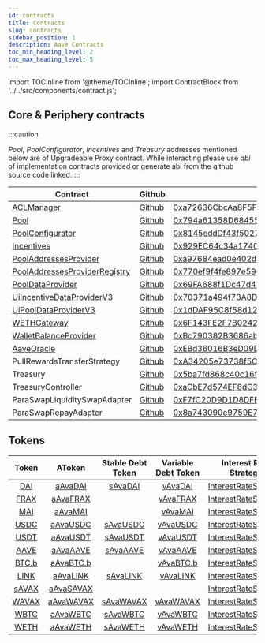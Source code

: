 ```yaml
---
id: contracts
title: Contracts
slug: contracts
sidebar_position: 1
description: Aave Contracts
toc_min_heading_level: 2
toc_max_heading_level: 5
---
```


import TOCInline from '@theme/TOCInline';
import ContractBlock from '../../src/components/contract.js';

<TOCInline style={{}} toc={toc} />

## Core & Periphery contracts

:::caution

_Pool_, _PoolConfigurator_, _Incentives_ and _Treasury_ addresses mentioned below are of Upgradeable Proxy contract. While interacting please use _abi_ of implementation contracts provided or generate abi from the github source code linked.
:::

| Contract                                                                                                       | Github                                                                                                                        | Address                                                                                                                    | ABI                                                                                                                             |
| -------------------------------------------------------------------------------------------------------------  | ----------------------------------------------------------------------------------------------------------------------------- | -------------------------------------------------------------------------------------------------------------------------- | ------------------------------------------------------------------------------------------------------------------------------- |
| [ACLManager](https://docs.aave.com/developers/core-contracts/aclmanager)                                       | [Github](https://github.com/aave/aave-v3-core/blob/master/contracts/protocol/configuration/ACLManager.sol)                    | [0xa72636CbcAa8F5FF95B2cc47F3CDEe83F3294a0B](https://snowtrace.io/address/0xa72636CbcAa8F5FF95B2cc47F3CDEe83F3294a0B#code) | [ABI](https://api.snowtrace.io/api?module=contract&action=getabi&address=0xa72636CbcAa8F5FF95B2cc47F3CDEe83F3294a0B&format=raw) |
| [Pool](https://docs.aave.com/developers/core-contracts/pool)                                                   | [Github](https://github.com/aave/aave-v3-core/blob/master/contracts/protocol/pool/Pool.sol)                                   | [0x794a61358D6845594F94dc1DB02A252b5b4814aD](https://snowtrace.io/address/0x794a61358D6845594F94dc1DB02A252b5b4814aD#code) | [ABI](https://api.snowtrace.io/api?module=contract&action=getabi&address=0xdf9e4abdbd94107932265319479643d3b05809dc&format=raw) |
| [PoolConfigurator](https://docs.aave.com/developers/core-contracts/poolconfigurator)                           | [Github](https://github.com/aave/aave-v3-core/blob/master/contracts/protocol/pool/PoolConfigurator.sol)                       | [0x8145eddDf43f50276641b55bd3AD95944510021E](https://snowtrace.io/address/0x8145eddDf43f50276641b55bd3AD95944510021E#code) | [ABI](https://api.snowtrace.io/api?module=contract&action=getabi&address=0xd6fa681e22306b0f4e605b979b7c9a1dfa865ade&format=raw) |
| [Incentives](https://docs.aave.com/developers/periphery-contracts/rewardscontroller)                           | [Github](https://github.com/aave/aave-v3-periphery/blob/master/contracts/rewards/RewardsController.sol)                       | [0x929EC64c34a17401F460460D4B9390518E5B473e](https://snowtrace.io/address/0x929EC64c34a17401F460460D4B9390518E5B473e#code) | [ABI](https://api.snowtrace.io/api?module=contract&action=getabi&address=0xaad324f7e4dd50c6b105820f8a877ee2dcbfa789&format=raw) |
| [PoolAddressesProvider](https://docs.aave.com/developers/core-contracts/pooladdressesprovider)                 | [Github](https://github.com/aave/aave-v3-core/blob/master/contracts/protocol/configuration/PoolAddressesProvider.sol)         | [0xa97684ead0e402dC232d5A977953DF7ECBaB3CDb](https://snowtrace.io/address/0xa97684ead0e402dC232d5A977953DF7ECBaB3CDb#code) | [ABI](https://api.snowtrace.io/api?module=contract&action=getabi&address=0xa97684ead0e402dC232d5A977953DF7ECBaB3CDb&format=raw) |
| [PoolAddressesProviderRegistry](https://docs.aave.com/developers/core-contracts/pooladdressesproviderregistry) | [Github](https://github.com/aave/aave-v3-core/blob/master/contracts/protocol/configuration/PoolAddressesProviderRegistry.sol) | [0x770ef9f4fe897e59daCc474EF11238303F9552b6](https://snowtrace.io/address/0x770ef9f4fe897e59daCc474EF11238303F9552b6#code) | [ABI](https://api.snowtrace.io/api?module=contract&action=getabi&address=0x770ef9f4fe897e59daCc474EF11238303F9552b6&format=raw) |
| [PoolDataProvider](https://docs.aave.com/developers/core-contracts/aaveprotocoldataprovider)                   | [Github](https://github.com/aave/aave-v3-core/blob/master/contracts/misc/AaveProtocolDataProvider.sol)                        | [0x69FA688f1Dc47d4B5d8029D5a35FB7a548310654](https://snowtrace.io/address/0x69fa688f1dc47d4b5d8029d5a35fb7a548310654#code) | [ABI](https://api.snowtrace.io/api?module=contract&action=getabi&address=0x69fa688f1dc47d4b5d8029d5a35fb7a548310654&format=raw) |
| [UiIncentiveDataProviderV3](https://docs.aave.com/developers/periphery-contracts/uiincentivedataproviderv3)    | [Github](https://github.com/aave/aave-v3-periphery/blob/master/contracts/misc/UiIncentiveDataProviderV3.sol)                  | [0x70371a494f73A8Df658C5cd29E2C1601787e1009](https://snowtrace.io/address/0x70371a494f73A8Df658C5cd29E2C1601787e1009#code) | [ABI](https://api.snowtrace.io/api?module=contract&action=getabi&address=0x70371a494f73A8Df658C5cd29E2C1601787e1009&format=raw) |
| [UiPoolDataProviderV3](https://docs.aave.com/developers/periphery-contracts/uipooldataproviderv3)              | [Github](https://github.com/aave/aave-v3-periphery/blob/master/contracts/misc/UiPoolDataProviderV3.sol)                       | [0x1dDAF95C8f58d1283E9aE5e3C964b575D7cF7aE3](https://snowtrace.io/address/0x1dDAF95C8f58d1283E9aE5e3C964b575D7cF7aE3#code) | [ABI](https://api.snowtrace.io/api?module=contract&action=getabi&address=0x1dDAF95C8f58d1283E9aE5e3C964b575D7cF7aE3&format=raw) |
| [WETHGateway](https://docs.aave.com/developers/periphery-contracts/wethgateway)                                | [Github](https://github.com/aave/aave-v3-periphery/blob/master/contracts/misc/WETHGateway.sol)                                | [0x6F143FE2F7B02424ad3CaD1593D6f36c0Aab69d7](https://snowtrace.io/address/0x6F143FE2F7B02424ad3CaD1593D6f36c0Aab69d7#code) | [ABI](https://api.snowtrace.io/api?module=contract&action=getabi&address=0x6F143FE2F7B02424ad3CaD1593D6f36c0Aab69d7&format=raw) |
| [WalletBalanceProvider](https://docs.aave.com/developers/periphery-contracts/walletbalanceprovider)            | [Github](https://github.com/aave/aave-v3-periphery/blob/master/contracts/misc/WalletBalanceProvider.sol)                      | [0xBc790382B3686abffE4be14A030A96aC6154023a](https://snowtrace.io/address/0xBc790382B3686abffE4be14A030A96aC6154023a#code) | [ABI](https://api.snowtrace.io/api?module=contract&action=getabi&address=0xBc790382B3686abffE4be14A030A96aC6154023a&format=raw) |
| [AaveOracle](https://docs.aave.com/developers/core-contracts/aaveoracle)                                       | [Github](https://github.com/aave/aave-v3-core/blob/master/contracts/misc/AaveOracle.sol)                                      | [0xEBd36016B3eD09D4693Ed4251c67Bd858c3c7C9C](https://snowtrace.io/address/0xEBd36016B3eD09D4693Ed4251c67Bd858c3c7C9C#code) | [ABI](https://api.snowtrace.io/api?module=contract&action=getabi&address=0xEBd36016B3eD09D4693Ed4251c67Bd858c3c7C9C&format=raw) |
| PullRewardsTransferStrategy                                                                                    | [Github](https://github.com/aave/aave-v3-periphery/blob/master/contracts/rewards/transfer-strategies/PullRewardsTransferStrategy.sol) | [0xA34205e73738f5C3443e8f8F7f13766adfF015eD](https://snowtrace.io/address/0xA34205e73738f5C3443e8f8F7f13766adfF015eD#code) | [ABI](https://api.snowtrace.io/api?module=contract&action=getabi&address=0xA34205e73738f5C3443e8f8F7f13766adfF015eD&format=raw) |
| Treasury                                                                                                       | [Github](https://github.com/aave/aave-v3-periphery/blob/master/contracts/treasury/Collector.sol)                              | [0x5ba7fd868c40c16f7aDfAe6CF87121E13FC2F7a0](https://snowtrace.io/address/0x5ba7fd868c40c16f7aDfAe6CF87121E13FC2F7a0#code) | [ABI](https://api.snowtrace.io/api?module=contract&action=getabi&address=0xa6a7b56f27c9c943945e8a636c01e433240700d8&format=raw) |
| TreasuryController                                                                                             | [Github](https://github.com/aave/aave-v3-periphery/blob/master/contracts/treasury/CollectorController.sol)                    | [0xaCbE7d574EF8dC39435577eb638167Aca74F79f0](https://snowtrace.io/address/0xaCbE7d574EF8dC39435577eb638167Aca74F79f0#code) | [ABI](https://api.snowtrace.io/api?module=contract&action=getabi&address=0xaCbE7d574EF8dC39435577eb638167Aca74F79f0&format=raw) |
| ParaSwapLiquiditySwapAdapter                                                                                   | [Github](https://github.com/aave/aave-v3-periphery/blob/master/contracts/adapters/paraswap/ParaSwapLiquiditySwapAdapter.sol)  | [0xF7fC20D9D1D8DFE55F5F2c3180272a5747dD327F](https://snowtrace.io/address/0xF7fC20D9D1D8DFE55F5F2c3180272a5747dD327F#code) |                                                                                                                                 |
| ParaSwapRepayAdapter                                                                                           | [Github](https://github.com/aave/aave-v3-periphery/blob/master/contracts/adapters/paraswap/ParaSwapRepayAdapter.sol)          | [0x8a743090e9759E758d15a4CFd18408fb6332c625](https://snowtrace.io/address/0x8a743090e9759e758d15a4cfd18408fb6332c625#code) |                                                                                                                                 |

## Tokens

| Token                                                                            | AToken                                                                               | Stable Debt Token                                                                    | Variable Debt Token                                                                  | Interest Rate Strategy                                                                               |
| :------------------------------------------------------------------------------: | :----------------------------------------------------------------------------------: | :----------------------------------------------------------------------------------: | :----------------------------------------------------------------------------------: | :--------------------------------------------------------------------------------------------------: |
| [DAI](https://snowtrace.io/address/0xd586E7F844cEa2F87f50152665BCbc2C279D8d70)   | [aAvaDAI](https://snowtrace.io/address/0x82E64f49Ed5EC1bC6e43DAD4FC8Af9bb3A2312EE)   | [sAvaDAI](https://snowtrace.io/address/0xd94112B5B62d53C9402e7A60289c6810dEF1dC9B)   | [vAvaDAI](https://snowtrace.io/address/0x8619d80FB0141ba7F184CbF22fd724116D9f7ffC)   | [InterestRateStrategy](https://snowtrace.io/address/0x79a906e8c998d2fb5C5D66d23c4c5416Fe0168D6#code) |
| [FRAX](https://snowtrace.io/address/0xd24c2ad096400b6fbcd2ad8b24e7acbc21a1da64)  | [aAvaFRAX](https://snowtrace.io/address/0xc45A479877e1e9Dfe9FcD4056c699575a1045dAA)  |                                                                                      | [vAvaFRAX](https://snowtrace.io/address/0x34e2eD44EF7466D5f9E0b782B5c08b57475e7907)  | [InterestRateStrategy](https://snowtrace.io/address/0x79a906e8c998d2fb5C5D66d23c4c5416Fe0168D6#code) |
| [MAI](https://snowtrace.io/address/0x5c49b268c9841aff1cc3b0a418ff5c3442ee3f3b)   | [aAvaMAI](https://snowtrace.io/address/0x8Eb270e296023E9D92081fdF967dDd7878724424)   |                                                                                      | [vAvaMAI](https://snowtrace.io/address/0xCE186F6Cccb0c955445bb9d10C59caE488Fea559)   | [InterestRateStrategy](https://snowtrace.io/address/0x79a906e8c998d2fb5C5D66d23c4c5416Fe0168D6#code) | 
| [USDC](https://snowtrace.io/address/0xB97EF9Ef8734C71904D8002F8b6Bc66Dd9c48a6E)  | [aAvaUSDC](https://snowtrace.io/address/0x625E7708f30cA75bfd92586e17077590C60eb4cD)  | [sAvaUSDC](https://snowtrace.io/address/0x307ffe186F84a3bc2613D1eA417A5737D69A7007)  | [vAvaUSDC](https://snowtrace.io/address/0xFCCf3cAbbe80101232d343252614b6A3eE81C989)  | [InterestRateStrategy](https://snowtrace.io/address/0x79a906e8c998d2fb5C5D66d23c4c5416Fe0168D6#code) |
| [USDT](https://snowtrace.io/address/0x9702230A8Ea53601f5cD2dc00fDBc13d4dF4A8c7)  | [aAvaUSDT](https://snowtrace.io/address/0x6ab707Aca953eDAeFBc4fD23bA73294241490620)  | [sAvaUSDT](https://snowtrace.io/address/0x70eFfc565DB6EEf7B927610155602d31b670e802)  | [vAvaUSDT](https://snowtrace.io/address/0xfb00AC187a8Eb5AFAE4eACE434F493Eb62672df7)  | [InterestRateStrategy](https://snowtrace.io/address/0x79a906e8c998d2fb5C5D66d23c4c5416Fe0168D6#code) |
| [AAVE](https://snowtrace.io/address/0x63a72806098bd3d9520cc43356dd78afe5d386d9)  | [aAvaAAVE](https://snowtrace.io/address/0xf329e36C7bF6E5E86ce2150875a84Ce77f477375)  | [sAvaAAVE](https://snowtrace.io/address/0xfAeF6A702D15428E588d4C0614AEFb4348D83D48)  | [vAvaAAVE](https://snowtrace.io/address/0xE80761Ea617F66F96274eA5e8c37f03960ecC679)  | [InterestRateStrategy](https://snowtrace.io/address/0x79a906e8c998d2fb5C5D66d23c4c5416Fe0168D6#code) |
| [BTC.b](https://snowtrace.io/address/0x152b9d0fdc40c096757f570a51e494bd4b943e50) | [aAvaBTC.b](https://snowtrace.io/address/0x8ffDf2DE812095b1D19CB146E4c004587C0A0692) |                                                                                      | [vAvaBTC.b](https://snowtrace.io/address/0xA8669021776Bc142DfcA87c21b4A52595bCbB40a) | [InterestRateStrategy](https://snowtrace.io/address/0x79a906e8c998d2fb5C5D66d23c4c5416Fe0168D6#code) |
| [LINK](https://snowtrace.io/address/0x5947BB275c521040051D82396192181b413227A3)  | [aAvaLINK](https://snowtrace.io/address/0x191c10Aa4AF7C30e871E70C95dB0E4eb77237530)  | [sAvaLINK](https://snowtrace.io/address/0x89D976629b7055ff1ca02b927BA3e020F22A44e4)  | [vAvaLINK](https://snowtrace.io/address/0x953A573793604aF8d41F306FEb8274190dB4aE0e)  | [InterestRateStrategy](https://snowtrace.io/address/0x79a906e8c998d2fb5C5D66d23c4c5416Fe0168D6#code) |
| [sAVAX](https://snowtrace.io/address/0x2b2c81e08f1af8835a78bb2a90ae924ace0ea4be) | [aAvaSAVAX](https://snowtrace.io/address/0x513c7E3a9c69cA3e22550eF58AC1C0088e918FFf) |                                                                                      |                                                                                      | [InterestRateStrategy](https://snowtrace.io/address/0x79a906e8c998d2fb5C5D66d23c4c5416Fe0168D6#code) |
| [WAVAX](https://snowtrace.io/address/0xB31f66AA3C1e785363F0875A1B74E27b85FD66c7) | [aAvaWAVAX](https://snowtrace.io/address/0x6d80113e533a2C0fe82EaBD35f1875DcEA89Ea97) | [sAvaWAVAX](https://snowtrace.io/address/0xF15F26710c827DDe8ACBA678682F3Ce24f2Fb56E) | [vAvaWAVAX](https://snowtrace.io/address/0x4a1c3aD6Ed28a636ee1751C69071f6be75DEb8B8) | [InterestRateStrategy](https://snowtrace.io/address/0x79a906e8c998d2fb5C5D66d23c4c5416Fe0168D6#code) |
| [WBTC](https://snowtrace.io/address/0x50b7545627a5162F82A992c33b87aDc75187B218)  | [aAvaWBTC](https://snowtrace.io/address/0x078f358208685046a11C85e8ad32895DED33A249)  | [sAvaWBTC](https://snowtrace.io/address/0x633b207Dd676331c413D4C013a6294B0FE47cD0e)  | [vAvaWBTC](https://snowtrace.io/address/0x92b42c66840C7AD907b4BF74879FF3eF7c529473)  | [InterestRateStrategy](https://snowtrace.io/address/0x79a906e8c998d2fb5C5D66d23c4c5416Fe0168D6#code) |
| [WETH](https://snowtrace.io/address/0x49D5c2BdFfac6CE2BFdB6640F4F80f226bc10bAB)  | [aAvaWETH](https://snowtrace.io/address/0xe50fA9b3c56FfB159cB0FCA61F5c9D750e8128c8)  | [sAvaWETH](https://snowtrace.io/address/0xD8Ad37849950903571df17049516a5CD4cbE55F6)  | [vAvaWETH](https://snowtrace.io/address/0x0c84331e39d6658Cd6e6b9ba04736cC4c4734351)  | [InterestRateStrategy](https://snowtrace.io/address/0x79a906e8c998d2fb5C5D66d23c4c5416Fe0168D6#code) |